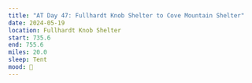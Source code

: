 ```yaml
---
title: "AT Day 47: Fullhardt Knob Shelter to Cove Mountain Shelter"
date: 2024-05-19
location: Fullhardt Knob Shelter
start: 735.6
end: 755.6
miles: 20.0
sleep: Tent
mood: 🙂
---
```

